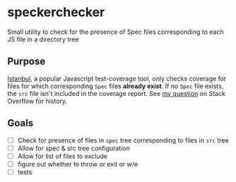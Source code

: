 # speckerchecker
Small utility to check for the presence of Spec files corresponding to each JS file in a directory tree

## Purpose
[Istanbul](https://gotwarlost.github.io/istanbul/), a popular Javascript test-coverage tool, only checks coverage for files for which corresponding `Spec` files **already exist**.  If no `Spec` file exists, the `src` file isn't included in the coverage report.  See [my question](http://stackoverflow.com/questions/23813295/how-to-get-karma-coverage-istanbul-to-check-coverage-of-all-source-files) on Stack Overflow for history.

## Goals
* [ ] Check for presence of files in `spec` tree corresponding to files in `src` tree
* [ ] Allow for spec & src tree configuration
* [ ] Allow for list of files to exclude
* [ ] figure out whether to throw or exit or w/e
* [ ] tests
